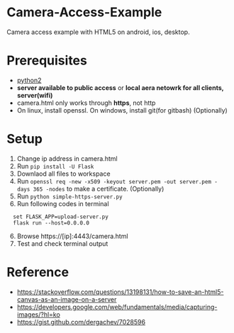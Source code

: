 # Camera-Access-Example
Camera access example with HTML5 on android, ios, desktop.

# Prerequisites

- [python2](https://www.python.org/downloads/)
- **server available to public access** or **local aera netowrk for all clients, server(wifi)**
- camera.html only works through **https**, not http
- On linux, install openssl. On windows, install git(for gitbash) (Optionally)

# Setup

1) Change ip address in camera.html
1) Run `pip install -U Flask`
2) Downlaod all files to workspace
3) Run `openssl req -new -x509 -keyout server.pem -out server.pem -days 365 -nodes` to make a certificate. (Optionally)
4) Run `python simple-https-server.py`
5) Run following codes in terminal
```
  set FLASK_APP=upload-server.py
  flask run --host=0.0.0.0
```
6) Browse https://[ip]:4443/camera.html 
7) Test and check terminal output

# Reference

- https://stackoverflow.com/questions/13198131/how-to-save-an-html5-canvas-as-an-image-on-a-server
- https://developers.google.com/web/fundamentals/media/capturing-images/?hl=ko
- https://gist.github.com/dergachev/7028596
